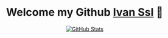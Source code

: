 <p>
  <h1 align="center">
    <b>Welcome my Github <a href="https://t.me/nethunterid/">Ivan Ssl</a> 👋</b>
  </h1>
</p>

<p align="center">
  <a href="https://github.com/ivansslo">
    <img alt="GitHub Stats" src="https://github-readme-stats.vercel.app/api?username=ivansslo&hide=issues&hide_title=true&include_all_commits=true&bg_color=30,e96443,904e95&title_color=fff&text_color=fff" />
    </a>
</p>
